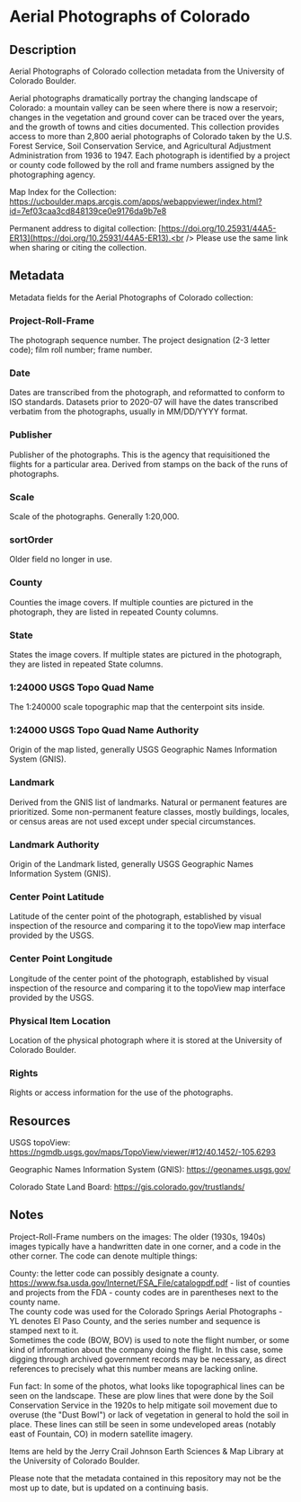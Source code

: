 # Aerial Photographs of Colorado
## Description
Aerial Photographs of Colorado collection metadata from the University of Colorado Boulder. 

Aerial photographs dramatically portray the changing landscape of Colorado: a mountain valley can be seen where there is now a reservoir; changes in the vegetation and ground cover can be traced over the years, and the growth of towns and cities documented. This collection provides access to more than 2,800 aerial photographs of Colorado taken by the U.S. Forest Service, Soil Conservation Service, and Agricultural Adjustment Administration from 1936 to 1947. Each photograph is identified by a project or county code followed by the roll and frame numbers assigned by the photographing agency.

Map Index for the Collection:
https://ucboulder.maps.arcgis.com/apps/webappviewer/index.html?id=7ef03caa3cd848139ce0e9176da9b7e8


Permanent address to digital collection: [https://doi.org/10.25931/44A5-ER13](https://doi.org/10.25931/44A5-ER13).<br /> 
Please use the same link when sharing or citing the collection.

## Metadata

Metadata fields for the Aerial Photographs of Colorado collection:

### Project-Roll-Frame
The photograph sequence number. The project designation (2-3 letter code); film roll number; frame number.

### Date
Dates are transcribed from the photograph, and reformatted to conform to ISO standards. 
Datasets prior to 2020-07 will have the dates transcribed verbatim from the photographs, usually in MM/DD/YYYY format.

### Publisher
Publisher of the photographs. This is the agency that requisitioned the flights for a particular area. Derived from stamps on the back of the runs of photographs.

### Scale
Scale of the photographs. Generally 1:20,000.

### sortOrder
Older field no longer in use.

### County
Counties the image covers. If multiple counties are pictured in the photograph, they are listed in repeated County columns.

### State
States the image covers. If multiple states are pictured in the photograph, they are listed in repeated State columns.

### 1:24000 USGS Topo Quad Name
The 1:240000 scale topographic map that the centerpoint sits inside. 

### 1:24000 USGS Topo Quad Name Authority
Origin of the map listed, generally USGS Geographic Names Information System (GNIS).

### Landmark
Derived from the GNIS list of landmarks. Natural or permanent features are prioritized. Some non-permanent feature classes, mostly buildings, locales, or census areas are not used except under special circumstances. 

### Landmark Authority
Origin of the Landmark listed, generally USGS Geographic Names Information System (GNIS).

### Center Point Latitude
Latitude of the center point of the photograph, established by visual inspection of the resource and comparing it to the topoView map interface provided by the USGS.

### Center Point Longitude
Longitude of the center point of the photograph, established by visual inspection of the resource and comparing it to the topoView map interface provided by the USGS.

### Physical Item Location
Location of the physical photograph where it is stored at the University of Colorado Boulder.

### Rights
Rights or access information for the use of the photographs. 


## Resources

USGS topoView: 
https://ngmdb.usgs.gov/maps/TopoView/viewer/#12/40.1452/-105.6293

Geographic Names Information System (GNIS):
https://geonames.usgs.gov/

Colorado State Land Board:
https://gis.colorado.gov/trustlands/

## Notes
Project-Roll-Frame numbers on the images:
The older (1930s, 1940s) images typically have a handwritten date in one corner, and a code in the other corner.  The code can denote multiple things:

County: the letter code can possibly designate a county.
https://www.fsa.usda.gov/Internet/FSA_File/catalogpdf.pdf  - list of counties and projects from the FDA - county codes are in parentheses next to the county name.  
The county code was used for the Colorado Springs Aerial Photographs - YL denotes El Paso County, and the series number and sequence is stamped next to it.  
Sometimes the code (BOW, BOV) is used to note the flight number, or some kind of information about the company doing the flight.  In this case, some digging through archived government records may be necessary, as direct references to precisely what this number means are lacking online.  

Fun fact:
In some of the photos, what looks like topographical lines can be seen on the landscape.  These are plow lines that were done by the Soil Conservation Service in the 1920s to help mitigate soil movement due to overuse (the "Dust Bowl") or lack of vegetation in general to hold the soil in place.  These lines can still be seen in some undeveloped areas (notably east of Fountain, CO) in modern satellite imagery.  

Items are held by the Jerry Crail Johnson Earth Sciences & Map Library at the University of Colorado Boulder.

Please note that the metadata contained in this repository may not be the most up to date, but is updated on a continuing basis.
